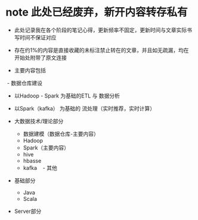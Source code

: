 # note 此处已经废弃，新开内容转存私有

- 此处记录我在各个阶段的笔记心得，更新频率不固定，更新时间与文章实际书写时间不保证对应

- 存在约1%的内容是直接收藏的未标注禁止转在的文章，并且如无疏漏，均在开始处附带了原文连接

- 主要内容包括

  - 数据仓库建设
  
  - 以Hadoop - Spark 为基础的ETL 与 数据分析
  
  - 以Spark（kafka） 为基础的 流处理（实时推荐，实时计算）
  
  - 大数据技术/理论部分
  
    - 数据建模（数据仓库-主要内容）
    - Hadoop
    - Spark（主要内容）
    - hive
    - hbasse
    - kafka
    - 其他
    
 - 基础部分
 
    - Java
    - Scala
  - Server部分
